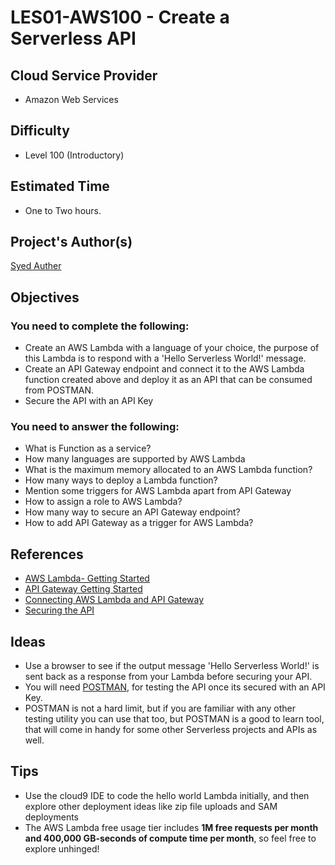 
# LES01-AWS100 - Create a Serverless API 
## Cloud Service Provider
- Amazon Web Services

## Difficulty
- Level 100 (Introductory)

## Estimated Time
- One to Two hours. 

## Project's Author(s)

[Syed Auther](https://twitter.com/syedauther)

## Objectives

### You need to complete the following:
- Create an AWS Lambda with a language of your choice, the purpose of this Lambda is to respond with a 'Hello Serverless World!' message.
- Create an API Gateway endpoint and connect it to the AWS Lambda function created above and deploy it as an API that can be consumed from POSTMAN.
- Secure the API with an API Key




### You need to answer the following:
- What is Function as a service? 
- How many languages are supported by AWS Lambda
- What is the maximum memory allocated to an AWS Lambda function?
- How many ways to deploy a Lambda function?
- Mention some triggers for AWS Lambda apart from API Gateway
- How to assign a role to AWS Lambda? 
- How many way to secure an API Gateway endpoint? 
- How to add API Gateway as a trigger for AWS Lambda? 

## References
- [AWS Lambda- Getting Started](https://aws.amazon.com/lambda/getting-started/)
- [API Gateway Getting Started](https://aws.amazon.com/api-gateway/getting-started/)
- [Connecting AWS Lambda and API Gateway](https://docs.aws.amazon.com/lambda/latest/dg/services-apigateway-tutorial.html)
- [Securing the API](https://docs.aws.amazon.com/apigateway/latest/developerguide/apigateway-control-access-to-api.html)

## Ideas
- Use a browser to see if the output message 'Hello Serverless World!' is sent back as a response from your Lambda before securing your API. 
- You will need [POSTMAN](https://learning.postman.com/docs/getting-started/introduction/), for testing the API once its secured with an API Key. 
- POSTMAN is not a hard limit, but if you are familiar with any other testing utility you can use that too, but POSTMAN is a good to learn tool, that will come in handy for some other Serverless projects and APIs as well. 

## Tips
- Use the cloud9 IDE to code the hello world Lambda initially, and then explore other deployment ideas like zip file uploads and SAM deployments
- The AWS Lambda free usage tier includes **1M free requests per month and 400,000 GB-seconds of compute time per month**, so feel free to explore unhinged! 

